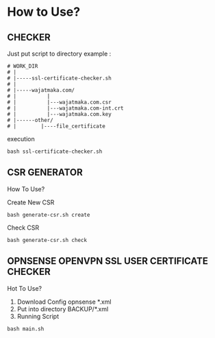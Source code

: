 # How to Use?

## CHECKER
Just put script to directory 
example :

```
# WORK_DIR
# |
# |-----ssl-certificate-checker.sh
# |
# |-----wajatmaka.com/
# |          |
# |          |---wajatmaka.com.csr
# |          |---wajatmaka.com-int.crt
# |          |---wajatmaka.com.key
# |------other/
# |        |----file_certificate
```

execution
```
bash ssl-certificate-checker.sh
```


## CSR GENERATOR
How To Use?


Create New CSR
```
bash generate-csr.sh create
```

Check CSR
```
bash generate-csr.sh check
```



## OPNSENSE OPENVPN SSL USER CERTIFICATE CHECKER
Hot To Use?

1. Download Config opnsense *.xml
2. Put into directory BACKUP/*.xml
3. Running Script

```
bash main.sh
```
